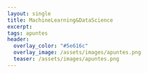 ```yaml
---
layout: single
title: MachineLearning&DataScience
excerpt: 
tags: apuntes
header:
  overlay_color: "#5e616c"
  overlay_image: /assets/images/apuntes.png
  teaser: /assets/images/apuntes.png
---
```


<script src="https://gist.github.com/crakernano/20ebc46d8943930d33827d2e1b8a36e2.js"></script>